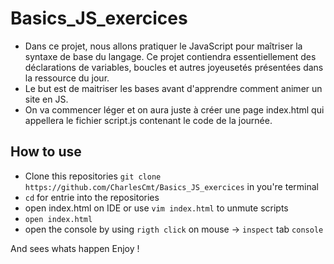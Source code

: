 # Basics_JS_exercices

* Dans ce projet, nous allons pratiquer le JavaScript pour maîtriser la syntaxe de base du langage. Ce projet contiendra essentiellement des déclarations de variables, boucles et autres joyeusetés présentées dans la ressource du jour. 
* Le but est de maitriser les bases avant d'apprendre comment animer un site en JS. 
* On va commencer léger et on aura juste à créer une page index.html qui appellera le fichier script.js contenant le code de la journée.

## How to use

* Clone this repositories `git clone https://github.com/CharlesCmt/Basics_JS_exercices` in you're terminal
* `cd` for entrie into the repositories
* open index.html on IDE or use `vim index.html` to unmute scripts
* `open index.html`
* open the console by using `rigth click` on mouse -> `inspect` tab `console`

And sees whats happen 
Enjoy !
